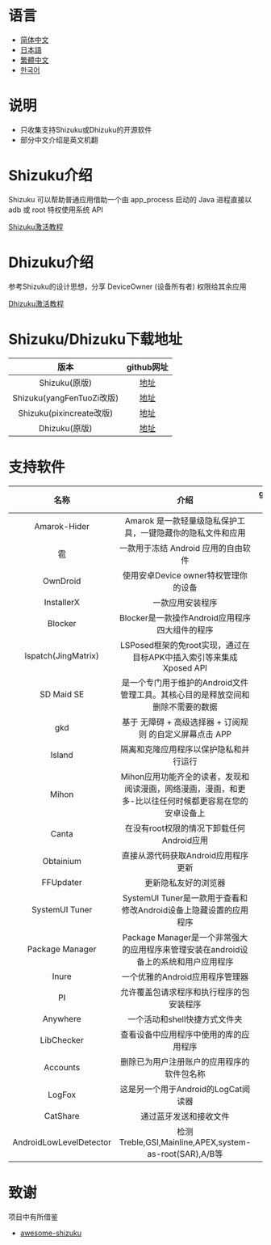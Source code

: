 # 语言
- [简体中文](https://github.com/lovestoryhhh/ShizukuDhizuku-list/blob/main/README.md)
- [日本語](https://github.com/lovestoryhhh/ShizukuDhizuku-list/blob/main/README-jp.md)
- [繁體中文](https://github.com/lovestoryhhh/ShizukuDhizuku-list/blob/main/README-tw.md)
- [한국어](https://github.com/lovestoryhhh/ShizukuDhizuku-list/blob/main/README-ko.md)

# 说明
- 只收集支持Shizuku或Dhizuku的开源软件
- 部分中文介绍是英文机翻

# Shizuku介绍
Shizuku 可以帮助普通应用借助一个由 app_process 启动的 Java 进程直接以 adb 或 root 特权使用系统 API

[Shizuku激活教程](https://shizuku.rikka.app/zh-hans/guide/setup/)

# Dhizuku介绍
参考Shizuku的设计思想，分享 DeviceOwner (设备所有者) 权限给其余应用

[Dhizuku激活教程](https://github.com/iamr0s/Dhizuku/discussions/16)

# Shizuku/Dhizuku下载地址
| 版本 | github网址 |
| :-----------: | :-----------: |
| Shizuku(原版) | [地址](https://github.com/RikkaApps/Shizuku) |
| Shizuku(yangFenTuoZi改版) | [地址](https://github.com/yangFenTuoZi/Shizuku) |
| Shizuku(pixincreate改版) | [地址](https://github.com/pixincreate/Shizuku) |
| Dhizuku(原版) | [地址](https://github.com/iamr0s/Dhizuku) |

# 支持软件
| 名称 | 介绍 | github网址 | 支持情况 |
| :-----------: | :-----------: | :-----------: | :-----------: |
| Amarok-Hider | Amarok 是一款轻量级隐私保护工具，一键隐藏你的隐私文件和应用 | [地址](https://github.com/deltazefiro/Amarok-Hider) | Shizuku/Dhizuku |
| 雹 | 一款用于冻结 Android 应用的自由软件 | [地址](https://github.com/aistra0528/Hail) | Shizuku/Dhizuku |
| OwnDroid | 使用安卓Device owner特权管理你的设备 | [地址](https://github.com/BinTianqi/OwnDroid) | Shizuku/Dhizuku |
| InstallerX | 一款应用安装程序 | [地址](https://github.com/iamr0s/InstallerX) | Shizuku/Dhizuku |
| Blocker | Blocker是一款操作Android应用程序四大组件的程序 | [地址](https://github.com/lihenggui/blocker) | Shizuku |
| lspatch(JingMatrix) | LSPosed框架的免root实现，通过在目标APK中插入索引等来集成Xposed API | [地址](https://github.com/JingMatrix/LSPatch) | Shizuku |
| SD Maid SE | 是一个专门用于维护的Android文件管理工具。其核心目的是释放空间和删除不需要的数据 | [地址](https://github.com/d4rken-org/sdmaid-se) | Shizuku |
| gkd | 基于 无障碍 + 高级选择器 + 订阅规则 的自定义屏幕点击 APP | [地址](https://github.com/gkd-kit/gkd) | Shizuku |
| Island | 隔离和克隆应用程序以保护隐私和并行运行 | [地址](https://github.com/oasisfeng/island) | Shizuku |
| Mihon | Mihon应用功能齐全的读者，发现和阅读漫画，网络漫画，漫画，和更多-比以往任何时候都更容易在您的安卓设备上 | [地址](https://github.com/mihonapp/mihon) | Shizuku |
| Canta | 在没有root权限的情况下卸载任何Android应用 | [地址](https://github.com/samolego/Canta) | Shizuku |
| Obtainium | 直接从源代码获取Android应用程序更新 | [地址](https://github.com/ImranR98/Obtainium) | Shizuku |
| FFUpdater | 更新隐私友好的浏览器 | [地址](https://github.com/Tobi823/ffupdater) | Shizuku |
| SystemUI Tuner | SystemUI Tuner是一款用于查看和修改Android设备上隐藏设置的应用程序 | [地址](https://github.com/zacharee/Tweaker) | Shizuku |
| Package Manager | Package Manager是一个非常强大的应用程序来管理安装在android设备上的系统和用户应用程序 | [地址](https://github.com/SmartPack/PackageManager) | Shizuku |
| Inure | 一个优雅的Android应用程序管理器 | [地址](https://github.com/Hamza417/Inure) | Shizuku |
| PI | 允许覆盖包请求程序和执行程序的包安装程序 | [地址](https://github.com/SanmerApps/PI) | Shizuku |
| Anywhere | 一个活动和shell快捷方式文件夹 | [地址](https://github.com/zhaobozhen/Anywhere-) | Shizuku |
| LibChecker | 查看设备中应用程序中使用的库的应用程序 | [地址](https://github.com/LibChecker/LibChecker) | Shizuku |
| Accounts | 删除已为用户注册账户的应用程序的软件包名称 | [地址](https://github.com/iamr0s/AndroidAccounts) | Shizuku |
| LogFox | 这是另一个用于Android的LogCat阅读器 | [地址](https://github.com/F0x1d/LogFox) | Shizuku |
| CatShare | 通过蓝牙发送和接收文件 | [地址](https://github.com/kmod-midori/CatShare) | Shizuku |
| AndroidLowLevelDetector | 检测Treble,GSI,Mainline,APEX,system-as-root(SAR),A/B等 | [地址](https://github.com/imknown/AndroidLowLevelDetector) | Shizuku |

# 致谢
项目中有所借鉴

- [awesome-shizuku](https://github.com/timschneeb/awesome-shizuku)